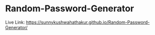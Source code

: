 # Random-Password-Generator
Live Link: https://sunnykushwahathakur.github.io/Random-Password-Generator/

